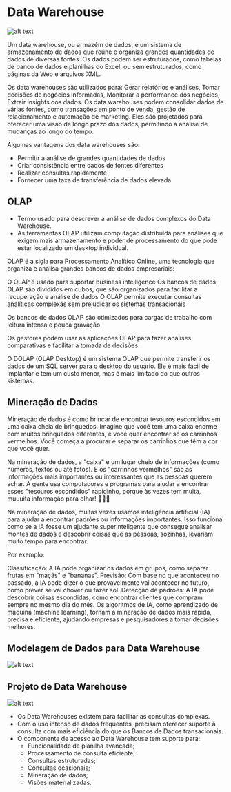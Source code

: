 
# Data Warehouse
![alt text](/assets/image-68.png) 

Um data warehouse, ou armazém de dados, é um sistema de armazenamento de dados que reúne e organiza grandes quantidades de dados de diversas fontes. Os dados podem ser estruturados, como tabelas de banco de dados e planilhas do Excel, ou semiestruturados, como páginas da Web e arquivos XML. <p>

Os data warehouses são utilizados para: Gerar relatórios e análises, Tomar decisões de negócios informadas, Monitorar a performance dos negócios, Extrair insights dos dados. 
Os data warehouses podem consolidar dados de várias fontes, como transações em ponto de venda, gestão de relacionamento e automação de marketing. Eles são projetados para oferecer uma visão de longo prazo dos dados, permitindo a análise de mudanças ao longo do tempo. <p>

Algumas vantagens dos data warehouses são:
- Permitir a análise de grandes quantidades de dados
- Criar consistência entre dados de fontes diferentes
- Realizar consultas rapidamente
- Fornecer uma taxa de transferência de dados elevada 

## OLAP

- Termo usado para descrever a análise de dados complexos do Data Warehouse.
- As ferramentas OLAP utilizam computação distribuída para análises que exigem mais armazenamento e poder de processamento do que pode estar localizado um desktop individual.

OLAP é a sigla para Processamento Analítico Online, uma tecnologia que organiza e analisa grandes bancos de dados empresariais: 

<p>O OLAP é usado para suportar business intelligence 
Os bancos de dados OLAP são divididos em cubos, que são organizados para facilitar a recuperação e análise de dados 
O OLAP permite executar consultas analíticas complexas sem prejudicar os sistemas transacionais 

<p>Os bancos de dados OLAP são otimizados para cargas de trabalho com leitura intensa e pouca gravação.

<p>Os gestores podem usar as aplicações OLAP para fazer análises comparativas e facilitar a tomada de decisões.

<p>O DOLAP (OLAP Desktop) é um sistema OLAP que permite transferir os dados de um SQL server para o desktop do usuário. Ele é mais fácil de implantar e tem um custo menor, mas é mais limitado do que outros sistemas. 

## Mineração de Dados 

Mineração de dados é como brincar de encontrar tesouros escondidos em uma caixa cheia de brinquedos. Imagine que você tem uma caixa enorme com muitos brinquedos diferentes, e você quer encontrar só os carrinhos vermelhos. Você começa a procurar e separar os carrinhos que têm a cor que você quer.

Na mineração de dados, a "caixa" é um lugar cheio de informações (como números, textos ou até fotos). E os "carrinhos vermelhos" são as informações mais importantes ou interessantes que as pessoas querem achar. A gente usa computadores e programas para ajudar a encontrar esses "tesouros escondidos" rapidinho, porque às vezes tem muita, muuuita informação para olhar! 🕵️‍♀️✨ 

Na mineração de dados, muitas vezes usamos inteligência artificial (IA) para ajudar a encontrar padrões ou informações importantes. Isso funciona como se a IA fosse um ajudante superinteligente que consegue analisar montes de dados e descobrir coisas que as pessoas, sozinhas, levariam muito tempo para encontrar.

Por exemplo:

Classificação: A IA pode organizar os dados em grupos, como separar frutas em "maçãs" e "bananas".
Previsão: Com base no que aconteceu no passado, a IA pode dizer o que provavelmente vai acontecer no futuro, como prever se vai chover ou fazer sol.
Detecção de padrões: A IA pode descobrir coisas escondidas, como encontrar clientes que compram sempre no mesmo dia do mês.
Os algoritmos de IA, como aprendizado de máquina (machine learning), tornam a mineração de dados mais rápida, precisa e eficiente, ajudando empresas e pesquisadores a tomar decisões melhores.

## Modelagem de Dados para Data Warehouse 

![alt text](/assets/image-69.png) 

## Projeto de Data Warehouse

![alt text](/assets/image-70.png)

- Os Data Warehouses existem para facilitar as consultas complexas. 
- Com o uso intenso de dados frequentes, precisam oferecer suporte à consulta com mais eficiência do que os Bancos de Dados transacionais.
- O componente de acesso ao Data Warehouse tem suporte para:
    - Funcionalidade de planilha avançada; 
    - Processamento de consulta eficiente; 
    - Consultas estruturadas;
    - Consultas ocasionais;
    - Mineração de dados;
    - Visões materializadas. 